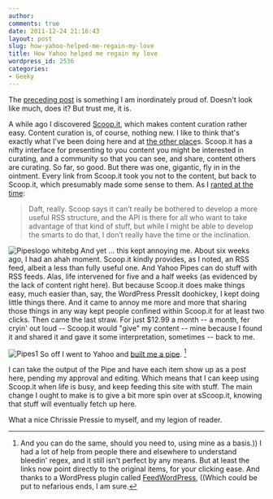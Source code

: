 ```yaml
---
author:
comments: true
date: 2011-12-24 21:16:43
layout: post
slug: how-yahoo-helped-me-regain-my-love
title: How Yahoo helped me regain my love
wordpress_id: 2536
categories:
- Geeky
---
```


The [preceding post](http://jeremycherfas.net/2011/12/19/authentic-german-baking-is-growing-in-connecticut/) is something I am inordinately proud of. Doesn't look like much, does it? But trust me, it is.

A while ago I discovered [Scoop.it](http://www.scoop.it/t/bread/), which makes content curation rather easy. Content curation is, of course, nothing new. I like to think that's exactly what I've been doing here and at [the other place](http://agro.biodiver.se/)s. Scoop.it has a nifty interface for presenting to you content you might be interested in curating, and a community so that you can see, and share, content others are curating. So far, so good. But there was one, gigantic, fly in in the ointment. Every link from Scoop.it took you not to the content, but back to Scoop.it, which presumably made some sense to them. As I [ranted at the time](http://jeremycherfas.net/2011/09/23/if-you-love-something-set-it-free/):


> Daft, really. Scoop says it can’t really be bothered to develop a more useful RSS structure, and the API is there for all who want to take advantage of that kind of stuff, but while I might be able to develop the smarts to do that, I don’t really have the time or the inclination.


![Pipeslogo whitebg](/uploads/2011/12/pipeslogo_whitebg.gif) And yet ... this kept annoying me. About six weeks ago, I had an ahah moment. Scoop.it kindly provides, as I noted, an RSS feed, albeit a less than fully useful one. And Yahoo Pipes can do stuff with RSS feeds. Alas, life intervened for five and a half weeks (as evidenced by the lack of content right here). But because Scoop.it does make things easy, much easier than, say, the WordPress PressIt doohickey, I kept doing little things there. And it came to annoy me more and more that sharing those things in any way kept people confined within Scoop.it for at least two clicks. Then came the last straw. For just $12.99 a month -- a month, fer cryin' out loud -- Scoop.it would "give" my content -- mine because I found it and shared it and gave it some interpretation, sometimes -- back to me.

![Pipes1](/uploads/2011/12/Pipes1.gif) So off I went to Yahoo and [built me a pipe](http://pipes.yahoo.com/pipes/pipe.info?_id=ad723b6a5de2575c93989e3074bb38f9). [^fn1]
[^fn1]: And you can do the same, should you need to, using mine as a basis.)) I had a lot of help from people there and elsewhere to understand bleedin' regex, and it still isn't perfect by any means. But at least the links now point directly to the original items, for your clicking ease. And thanks to a WordPress plugin called [FeedWordPress](http://feedwordpress.radgeek.com/), ((Which could be put to nefarious ends, I am sure. 

 I can take the output of the Pipe and have each item show up as a post here, pending my approval and editing. Which means that I can keep using Scoop.it when life is busy, and keep feeding this site with stuff. The main change I ought to make is to give a bit more spin over at sScoop.it, knowing that stuff will eventually fetch up here.

What a nice Chrissie Pressie to myself, and my legion of reader.
